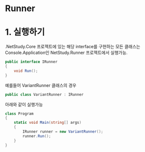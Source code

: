 # Runner

# 1. 실행하기
.NetStudy.Core 프로젝트에 있는 해당 interface를 구현하는 모든 클래스는 Console.Application인 NetStudy.Runner 프로젝트에서 실행가능.
```cs
public interface IRunner
{
    void Run();
}
```

예를들어 VariantRunner 클래스의 경우
```cs
public class VariantRunner : IRunner
```

아래와 같이 실행가능
```cs
class Program
{
    static void Main(string[] args)
    {
        IRunner runner = new VariantRunner();
        runner.Run();
    }
}
```